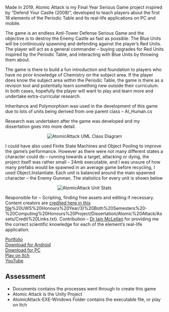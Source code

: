 Made in 2019, Atomic Attack is my Final Year Serious Game project inspired by “Defend Your Castle (2008)”, developed to teach players about the first 18 elements of the Periodic Table and its real-life applications on PC and mobile.

The game is an endless Anti-Tower Defense Serious Game and the objective is to destroy the Enemy Castle as fast as possible. The Blue Units will be continiously spawning and defending against the player’s Red Units. The player will act as a general commander – buying upgrades for Red Units inspired by the Periodic Table, and interacting with Blue Units by throwing them about.

The game is there to build a fun introduction and foundation to players who have no prior knowledge of Chemistry on the subject area. If the player does know the subject area within the Periodic Table, the game is there as a revision tool and potentially learn something new outside their curriculum. In both cases, hopefully the player will want to play and learn more and undertake extra-curricular research.

Inheritance and Polymorphism was used in the development of this game due to lots of units being derived from one parent class – AI_Human.cs <!--(click on image to open in new tab)-->

Research was undertaken after the game was developed and my dissertation goes into more detail.
<p align="center">
  <img src="github_link" alt="AtomicAttack UML Class Diagram"/>
</p>

I could have also used Finite State Machines and Object Pooling to improve the game’s performance. However as there were not many different states a character could do – running towards a target, attacking or dying, the project itself was rather small – 24mb executable, and I was unsure of how many prefabs would be spawned in an average game before recycling, I used Object.Instantiate. Each unit is balanced around the main spawned character – the Enemy Gunman. The statistics for every unit is shown below <!--(click on image to open in new tab)-->
<p align="center">
  <img src="github_link" alt="AtomicAttack Unit Stats"/>
</p>

Responsible for – Scripting, finding free assets and editing if necessary.
Content creators are [credited here in this file](https://github.com/yuchingho/University/blob/master/4)%20UWS%20Honours%20Year/3)%20Both%20Semesters%20-%20Computing%20Honours%20Project/Dissertation/Atomic%20Attack/Assets/Credit%20Links.txt).
Contribution – [Dr Iain McLellan](https://research-portal.uws.ac.uk/en/persons/iain-mclellan) for providing me the correct scientific knowledge for each of the element’s real-life application.

[Portfolio](https://yuchingho.com/atmoic-attack/)\
[Download for Android](https://play.google.com/store/apps/details?id=com.yuchingho.atomic_attack)\
[Download for PC](https://yuchingho.itch.io/atomic-attack)\
[Play on Itch](https://yuchingho.itch.io/atomic-attack-web)\
[YouTube](https://youtu.be/A2t76M7-ylU)

## Assessment
- Documents contains the processes went through to create this game
- Atomic Attack is the Unity Project
- AtomicAttack-EXE-Windows Folder contains the executable file, or play on Itch